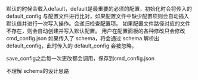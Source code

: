 



默认的时候会载入default，default是最重要的必须的配置，初始化时会将传入的 default_config 与配置文件进行比对，如果配置文件中缺少配置项则会自动插入默认值并进行一次写入操作。会递归检查配置项。
如果配置文件路径对应的文件不存在，则会自动创建并写入默认配置。
用户在配置面板的各种修改只会修改cmd_config.json
如果传入了 schema，将会通过 schema 解析出 default_config，此时传入的 default_config 会被忽略。

save_config之后每一次更改都会调用，保存到cmd_config.json


不理解 schema的设计思路
